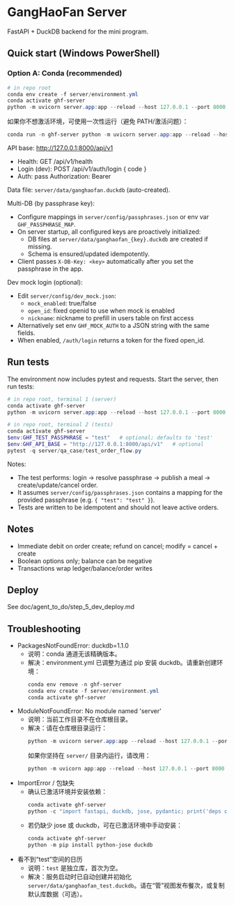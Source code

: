 # GangHaoFan Server

FastAPI + DuckDB backend for the mini program.

## Quick start (Windows PowerShell)

### Option A: Conda (recommended)
```powershell
# in repo root
conda env create -f server/environment.yml
conda activate ghf-server
python -m uvicorn server.app:app --reload --host 127.0.0.1 --port 8000
```

如果你不想激活环境，可使用一次性运行（避免 PATH/激活问题）：
```powershell
conda run -n ghf-server python -m uvicorn server.app:app --reload --host 127.0.0.1 --port 8000
```


API base: http://127.0.0.1:8000/api/v1

- Health: GET /api/v1/health
- Login (dev): POST /api/v1/auth/login { code }
- Auth: pass Authorization: Bearer <token>

Data file: `server/data/ganghaofan.duckdb` (auto-created).

Multi-DB (by passphrase key):
- Configure mappings in `server/config/passphrases.json` or env var `GHF_PASSPHRASE_MAP`.
- On server startup, all configured keys are proactively initialized:
	- DB files at `server/data/ganghaofan_{key}.duckdb` are created if missing.
	- Schema is ensured/updated idempotently.
- Client passes `X-DB-Key: <key>` automatically after you set the passphrase in the app.

Dev mock login (optional):
- Edit `server/config/dev_mock.json`:
	- `mock_enabled`: true/false
	- `open_id`: fixed openid to use when mock is enabled
	- `nickname`: nickname to prefill in users table on first access
- Alternatively set env `GHF_MOCK_AUTH` to a JSON string with the same fields.
- When enabled, `/auth/login` returns a token for the fixed open_id.

## Run tests

The environment now includes pytest and requests. Start the server, then run tests:

```powershell
# in repo root, terminal 1 (server)
conda activate ghf-server
python -m uvicorn server.app:app --reload --host 127.0.0.1 --port 8000
```

```powershell
# in repo root, terminal 2 (tests)
conda activate ghf-server
$env:GHF_TEST_PASSPHRASE = "test"   # optional; defaults to 'test'
$env:GHF_API_BASE = "http://127.0.0.1:8000/api/v1"   # optional
pytest -q server/qa_case/test_order_flow.py
```

Notes:
- The test performs: login -> resolve passphrase -> publish a meal -> create/update/cancel order.
- It assumes `server/config/passphrases.json` contains a mapping for the provided passphrase (e.g. `{ "test": "test" }`).
- Tests are written to be idempotent and should not leave active orders.

## Notes
- Immediate debit on order create; refund on cancel; modify = cancel + create
- Boolean options only; balance can be negative
- Transactions wrap ledger/balance/order writes

## Deploy
See doc/agent_to_do/step_5_dev_deploy.md

## Troubleshooting
- PackagesNotFoundError: duckdb=1.1.0
	- 说明：conda 通道无该精确版本。
	- 解决：environment.yml 已调整为通过 pip 安装 duckdb。请重新创建环境：
		```powershell
		conda env remove -n ghf-server
		conda env create -f server/environment.yml
		conda activate ghf-server
		```
- ModuleNotFoundError: No module named 'server'
	- 说明：当前工作目录不在仓库根目录。
	- 解决：请在仓库根目录运行：
		```powershell
		python -m uvicorn server.app:app --reload --host 127.0.0.1 --port 8000
		```
		如果你坚持在 `server/` 目录内运行，请改用：
		```powershell
		python -m uvicorn app:app --reload --host 127.0.0.1 --port 8000
		```
- ImportError / 包缺失
	- 确认已激活环境并安装依赖：
		```powershell
		conda activate ghf-server
		python -c "import fastapi, duckdb, jose, pydantic; print('deps ok')"
		```
	- 若仍缺少 jose 或 duckdb，可在已激活环境中手动安装：
		```powershell
		conda activate ghf-server
		python -m pip install python-jose duckdb
		```
 - 看不到“test”空间的日历
	 - 说明：`test` 是独立库，首次为空。
	 - 解决：服务启动时已自动创建并初始化 `server/data/ganghaofan_test.duckdb`。请在“管”视图发布餐次，或复制默认库数据（可选）。
